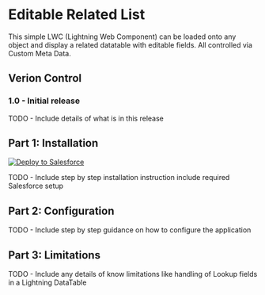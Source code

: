 # Editable Related List

This simple LWC (Lightning Web Component) can be loaded onto any object and display a related datatable with editable fields. All controlled via Custom Meta Data.

## Verion Control

### 1.0 - Initial release
TODO - Include details of what is in this release

## Part 1: Installation

<a href="https://githubsfdeploy.herokuapp.com?owner=daveybradders&repo=H8-Editable-Related-List">
  <img alt="Deploy to Salesforce"
       src="https://raw.githubusercontent.com/afawcett/githubsfdeploy/master/deploy.png">
</a>

TODO - Include step by step installation instruction include required Salesforce setup

## Part 2: Configuration

TODO - Include step by step guidance on how to configure the application

## Part 3: Limitations

TODO - Include any details of know limitations like handling of Lookup fields in a Lightning DataTable
